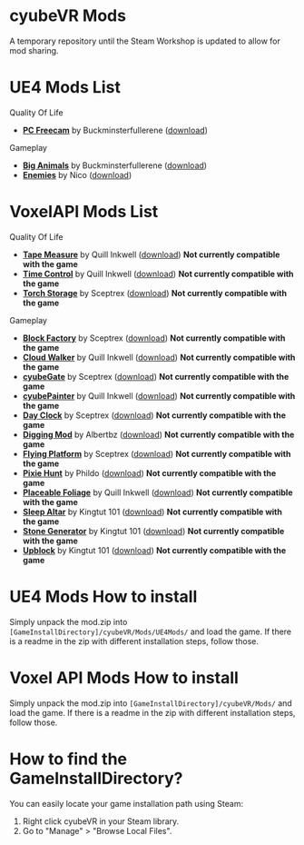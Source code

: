 # cyubeVR Mods

A temporary repository until the Steam Workshop is updated to allow for mod sharing.

# UE4 Mods List

Quality Of Life
- **[PC Freecam](https://github.com/CyubeVR-Modding/cyubeVR-Mods/blob/main/Quality%20Of%20Life/PCMovement__V1.zip)** by Buckminsterfullerene ([download](https://github.com/CyubeVR-Modding/cyubeVR-Mods/raw/main/Quality%20Of%20Life/PCMovement__V1.zip))

Gameplay
- **[Big Animals](https://github.com/CyubeVR-Modding/cyubeVR-Mods/tree/main/Gameplay/BigAnimals__V1.zip)** by Buckminsterfullerene ([download](https://github.com/CyubeVR-Modding/cyubeVR-Mods/raw/main/Gameplay/BigAnimals__V1.zip))
- **[Enemies](https://github.com/CyubeVR-Modding/cyubeVR-Mods/tree/main/Gameplay/Ennemies__V1.zip)** by Nico ([download](https://github.com/CyubeVR-Modding/cyubeVR-Mods/raw/main/Gameplay/Ennemies__V1.zip))

# VoxelAPI Mods List

Quality Of Life
- **[Tape Measure](https://github.com/cyubeVR-Modding/cyubeVR-Mods/blob/f4b5dc83e589d3108c6f899602687246adc7a813/Quality%20Of%20Life/Tape%20Measure.zip)** by Quill Inkwell ([download](https://github.com/cyubeVR-Modding/cyubeVR-Mods/raw/main/Quality%20Of%20Life/Tape%20Measure.zip)) **Not currently compatible with the game**
- **[Time Control](https://github.com/cyubeVR-Modding/cyubeVR-Mods/blob/e02bc39a4eb02bb5d1395673deaefa256b911de8/Quality%20Of%20Life/TimeControl.zip)** by Quill Inkwell ([download](https://github.com/cyubeVR-Modding/cyubeVR-Mods/raw/main/Quality%20Of%20Life/TimeControl.zip)) **Not currently compatible with the game**
- **[Torch Storage](https://drive.google.com/file/d/1gmuzVQNhuBJTvoHCGSQKjx62IrViGzra/view?usp=sharing)** by Sceptrex ([download](https://drive.google.com/file/d/1gmuzVQNhuBJTvoHCGSQKjx62IrViGzra/view?usp=sharing)) **Not currently compatible with the game**

Gameplay
- **[Block Factory](https://github.com/cyubeVR-Modding/cyubeVR-Mods/blob/2aefd5601f472c09c2769d7111932552928dddca/Gameplay/BlockFactory_v01.zip)** by Sceptrex ([download](https://drive.google.com/file/d/1gDayy3SHw1--_Uvx-wCIpoQocU2C9Kli/view?usp=sharing)) **Not currently compatible with the game**
- **[Cloud Walker](https://github.com/cyubeVR-Modding/cyubeVR-Mods/blob/6ffe699318c33e9acdce8f207c4acced078120b5/Gameplay/CloudWalker.zip)** by Quill Inkwell ([download](https://github.com/cyubeVR-Modding/cyubeVR-Mods/raw/main/Gameplay/CloudWalker.zip)) **Not currently compatible with the game**
- **[cyubeGate](https://drive.google.com/file/d/1qBa3fLHD5NZwAjZYNMdJZADOe6gq0jMA/view?usp=sharing)** by Sceptrex ([download](https://drive.google.com/file/d/1qBa3fLHD5NZwAjZYNMdJZADOe6gq0jMA/view?usp=sharing)) **Not currently compatible with the game**
- **[cyubePainter](https://github.com/cyubeVR-Modding/cyubeVR-Mods/blob/main/Gameplay/CyubePainter.zip)** by Quill Inkwell ([download](https://github.com/cyubeVR-Modding/cyubeVR-Mods/raw/main/Gameplay/CyubePainter.zip)) **Not currently compatible with the game**
- **[Day Clock](https://drive.google.com/file/d/1P9CAPBnwJwmKsF_r0l4ZnY4RYqShL8Zi/view?usp=sharing)** by Sceptrex ([download](https://drive.google.com/file/d/1P9CAPBnwJwmKsF_r0l4ZnY4RYqShL8Zi/view?usp=sharing)) **Not currently compatible with the game**
- **[Digging Mod](https://github.com/cyubeVR-Modding/cyubeVR-Mods/blob/main/Gameplay/DiggingMod_v1.0.zip)** by Albertbz ([download](https://github.com/cyubeVR-Modding/cyubeVR-Mods/raw/main/Gameplay/DiggingMod_v1.0.zip)) **Not currently compatible with the game**
- **[Flying Platform](https://drive.google.com/file/d/1HWfcqO0YjkSc7bsqCcc6VNNouS3hxkrM/view?usp=sharing)** by Sceptrex ([download](https://drive.google.com/file/d/1HWfcqO0YjkSc7bsqCcc6VNNouS3hxkrM/view?usp=sharing)) **Not currently compatible with the game**
- **[Pixie Hunt](https://github.com/cyubeVR-Modding/cyubeVR-Mods/blob/830844dd74d95fef0552a496f360ae95bcfe453b/Gameplay/PixieHunt.zip)** by Phildo ([download](https://github.com/cyubeVR-Modding/cyubeVR-Mods/raw/main/Gameplay/PixieHunt.zip)) **Not currently compatible with the game**
- **[Placeable Foliage](https://github.com/cyubeVR-Modding/cyubeVR-Mods/blob/8c845c84cd364b48b7145ce59bf10fd4e936302a/Gameplay/PlaceableFoliage.zip)** by Quill Inkwell ([download](https://github.com/cyubeVR-Modding/cyubeVR-Mods/raw/main/Gameplay/PlaceableFoliage.zip)) **Not currently compatible with the game**
- **[Sleep Altar](https://sites.google.com/view/retrocitycenter/cyubevr/api-blocks#h.wmfa73ya3d23)** by Kingtut 101 ([download](https://sites.google.com/view/retrocitycenter/cyubevr/api-blocks#h.wmfa73ya3d23)) **Not currently compatible with the game**
- **[Stone Generator](https://sites.google.com/view/retrocitycenter/cyubevr/api-blocks#h.yikg7tnx56ju)** by Kingtut 101 ([download](https://sites.google.com/view/retrocitycenter/cyubevr/api-blocks#h.yikg7tnx56ju)) **Not currently compatible with the game**
- **[Upblock](https://sites.google.com/view/retrocitycenter/cyubevr/api-blocks#h.tybvhxm5tnzb)** by Kingtut 101 ([download](https://sites.google.com/view/retrocitycenter/cyubevr/api-blocks#h.tybvhxm5tnzb)) **Not currently compatible with the game**

# UE4 Mods How to install 

Simply unpack the mod.zip into `[GameInstallDirectory]/cyubeVR/Mods/UE4Mods/` and load the game. If there is a readme in the zip with different installation steps, follow those.

# Voxel API Mods How to install

Simply unpack the mod.zip into `[GameInstallDirectory]/cyubeVR/Mods/` and load the game. If there is a readme in the zip with different installation steps, follow those.

# How to find the GameInstallDirectory?

You can easily locate your game installation path using Steam:
1. Right click cyubeVR in your Steam library.
2. Go to "Manage" > "Browse Local Files".
